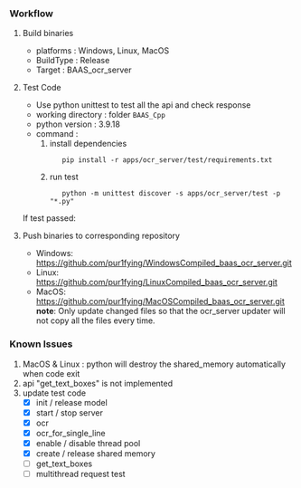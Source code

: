 ### Workflow
1. Build binaries
    - platforms : Windows, Linux, MacOS
    - BuildType : Release
    - Target    : BAAS_ocr_server

2. Test Code
    - Use python unittest to test all the api and check response
    - working directory : folder `BAAS_Cpp`
    - python version : 3.9.18
    - command : 
        1. install dependencies
            ```shell
               pip install -r apps/ocr_server/test/requirements.txt
            ```
        2. run test
           ```shell
              python -m unittest discover -s apps/ocr_server/test -p "*.py"
           ```
    If test passed:
3. Push binaries to corresponding repository
    - Windows: https://github.com/pur1fying/WindowsCompiled_baas_ocr_server.git
    - Linux: https://github.com/pur1fying/LinuxCompiled_baas_ocr_server.git
    - MacOS: https://github.com/pur1fying/MacOSCompiled_baas_ocr_server.git
    **note**: Only update changed files so that the ocr_server updater will not copy all the files every time.


### Known Issues
1. MacOS & Linux : python will destroy the shared_memory automatically when code exit
2. api "get_text_boxes" is not implemented
3. update test code 
    - [x] init / release model  
    - [x] start / stop server 
    - [x] ocr 
    - [x] ocr_for_single_line
    - [x] enable / disable thread pool
    - [x] create / release shared memory
    - [ ] get_text_boxes
    - [ ] multithread request test